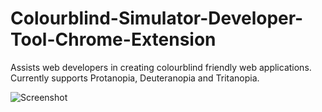 # Colourblind-Simulator-Developer-Tool-Chrome-Extension
Assists web developers in creating colourblind friendly web applications. Currently supports Protanopia, Deuteranopia and Tritanopia. 

![Screenshot](Screenshots/"Square4x4.jpg")


